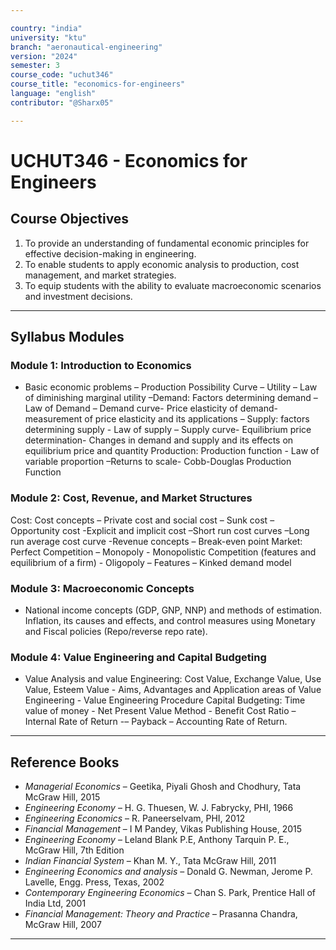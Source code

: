 ```yaml
---

country: "india"
university: "ktu"
branch: "aeronautical-engineering"
version: "2024"
semester: 3
course_code: "uchut346"
course_title: "economics-for-engineers"
language: "english"
contributor: "@Sharx05"

---
```


# UCHUT346 - Economics for Engineers

## Course Objectives

1.  To provide an understanding of fundamental economic principles for effective decision-making in engineering.
2.  To enable students to apply economic analysis to production, cost management, and market strategies.
3.  To equip students with the ability to evaluate macroeconomic scenarios and investment decisions.

---

## Syllabus Modules

### Module 1: Introduction to Economics

-  Basic economic problems – Production Possibility Curve – Utility – Law of
diminishing marginal utility –Demand: Factors determining demand – Law
of Demand – Demand curve- Price elasticity of demand- measurement of
price elasticity and its applications – Supply: factors determining supply -
Law of supply – Supply curve- Equilibrium price determination- Changes in
demand and supply and its effects on equilibrium price and quantity
Production: Production function - Law of variable proportion –Returns to
scale- Cobb-Douglas Production Function


### Module 2: Cost, Revenue, and Market Structures
Cost: Cost concepts – Private cost and social cost – Sunk cost – Opportunity
cost -Explicit and implicit cost –Short run cost curves –Long run average cost
curve -Revenue concepts – Break-even point
Market: Perfect Competition – Monopoly - Monopolistic Competition
(features and equilibrium of a firm) - Oligopoly – Features – Kinked demand
model

### Module 3: Macroeconomic Concepts

-   National income concepts (GDP, GNP, NNP) and methods of estimation. Inflation, its causes and effects, and control measures using Monetary and Fiscal policies (Repo/reverse repo rate).

### Module 4: Value Engineering and Capital Budgeting

-   Value Analysis and value Engineering: Cost Value, Exchange Value, Use
Value, Esteem Value - Aims, Advantages and Application areas of Value
Engineering - Value Engineering Procedure
 Capital Budgeting: Time value of money - Net Present Value Method -
Benefit Cost Ratio – Internal Rate of Return -– Payback – Accounting Rate of
Return.

---

## Reference Books

-   *Managerial Economics* – Geetika, Piyali Ghosh and Chodhury, Tata McGraw Hill, 2015
-   *Engineering Economy* – H. G. Thuesen, W. J. Fabrycky, PHI, 1966
-   *Engineering Economics* – R. Paneerselvam, PHI, 2012
-   *Financial Management* – I M Pandey, Vikas Publishing House, 2015
-   *Engineering Economy* – Leland Blank P.E, Anthony Tarquin P. E., McGraw Hill, 7th Edition
-   *Indian Financial System* – Khan M. Y., Tata McGraw Hill, 2011
-   *Engineering Economics and analysis* – Donald G. Newman, Jerome P. Lavelle, Engg. Press, Texas, 2002
-   *Contemporary Engineering Economics* – Chan S. Park, Prentice Hall of India Ltd, 2001
-   *Financial Management: Theory and Practice* – Prasanna Chandra, McGraw Hill, 2007

---
